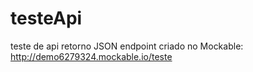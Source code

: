 # testeApi
teste de api retorno JSON
endpoint criado no Mockable: http://demo6279324.mockable.io/teste
